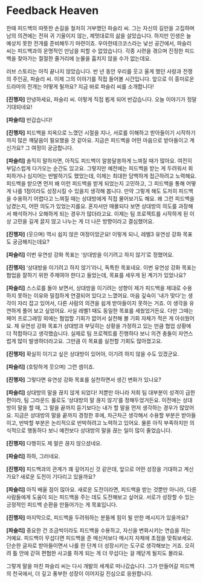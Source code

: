 # Feedback Heaven

한때 피드백의 따뜻한 손길을 철저히 거부했던 파슬리 씨. 그는 자신의 길만을 고집하며 남의 의견에는 전혀 귀 기울이지 않는, 제멋대로의 삶을 살았습니다. 하지만 인생은 늘 예상치 못한 전개를 준비해두기 마련이죠. 우아한테크코스라는 낯선 공간에서, 파슬리 씨는 피드백과의 운명적인 만남을 피할 수 없었습니다. 각종 시련을 겪으며 진정한 피드백을 찾아가는 절절한 줄거리에 눈물을 훔치지 않을 수가 없는데요.

러브 스토리는 아직 끝나지 않았습니다. 반 년 동안 우리를 웃고 울게 했던 사랑과 전쟁의 주인공, 파슬리 씨. 이제 그의 이야기를 직접 들어볼 시간입니다. 앞으로 이 흥미로운 드라마의 전개는 어떻게 될까요? 지금 바로 파슬리 씨를 소개합니다!

**[진행자]** 안녕하세요, 파슬리 씨. 이렇게 직접 뵙게 되어 반갑습니다. 오늘 이야기가 정말 기대되네요!

**[파슬리]** 반갑습니다!

**[진행자]** 피드백을 지옥으로 느꼈던 시절을 지나, 서로를 이해하고 받아들이기 시작하기까지 많은 깨달음이 필요했을 것 같아요. 지금은 피드백을 어떤 마음으로 받아들이고 계신가요? 그 여정이 궁금합니다.

**[파슬리]** 솔직히 말하자면, 아직도 피드백이 알쏭달쏭하게 느껴질 때가 많아요. 여전히 부담스럽게 다가오는 순간도 있고요. 그렇지만 예전에는 피드백을 받는 게 두려워서 회피하거나 심지어는 반발하기도 했었는데, 이제는 최대한 담백하게 접근하려고 노력해요. 피드백을 받으면 먼저 왜 이런 피드백을 받게 되었는지 고민하고, 그 피드백을 통해 어떻게 나를 1점이라도 성장시킬 수 있을지 생각해 봅니다. 만약 그렇게 해도 도저히 피드백을 수용하기 어렵다고 느껴질 때는 상대방에게 직접 물어보기도 해요. 왜 그런 피드백을 남겼는지, 어떤 의도가 있었는지를요. 혼자서만 매몰되다 보면 상대방의 의도를 과장해서 해석하거나 오해하게 되는 경우가 많더라고요. 이제는 팀 프로젝트를 시작하게 된 이상 고민을 길게 끌지 않고 나누는 게 더 나은 방향이라고 결심했어요.

**[진행자]** (웃으며) 역시 쉽지 않은 여정이었군요! 이렇게 되니, 레벨3 유연성 강화 목표도 궁금해지는데요?

**[파슬리]** 이번 유연성 강화 목표는 ‘상대방을 이기려고 하지 않기’로 정했어요.

**[진행자]** ‘상대방을 이기려고 하지 않기’라니, 독특한 목표네요. 이번 유연성 강화 목표는 협업을 잘하기 위한 주제여야 한다고 들었는데, 목표를 세우게 된 계기가 있었나요?

**[파슬리]** 스스로를 돌아 보면서, 상대방을 이기려는 성향이 제가 피드백을 제대로 수용하지 못하는 이유와 밀접하게 연결되어 있다고 느꼈어요. 마음 깊숙이 '내가 맞다'는 생각이 자리 잡고 있어서, 다른 사람의 의견을 쉽게 받아들이지 못하는 거죠. 이 생각을 유연하게 풀어 보고 싶었어요. 사실 레벨1 때도 동일한 목표를 세웠었거든요. 다만 그때는 페어 프로그래밍 외에는 협업할 기회가 없어서 실천해 볼 기회 자체가 적은 게 아쉬웠어요. 제 유연성 강화 목표가 상대방과 부딪히는 상황을 가정하고 있는 만큼 협업 상황에 더 적합하다고 생각했습니다. 실제로 팀 프로젝트를 진행하다 보니 의견 충돌이 자연스럽게 많이 발생하더라고요. 그만큼 이 목표를 실천할 기회도 많아졌고요.

**[진행자]** 확실히 이기고 싶은 상대방이 있어야, 이기려 하지 않을 수도 있겠군요.

**[파슬리]** (호탕하게 웃으며) 그런 셈이죠.

**[진행자]** 그렇다면 유연성 강화 목표를 실천하면서 생긴 변화가 있나요?

**[파슬리]** 상대방의 말을 끊지 않게 되었다! 저뿐만 아니라 저희 팀 대부분이 성격이 급한 편이라, 팀 그라운드 룰로도 ‘상대방의 말 끊지 않기’를 정해두었거든요. 이전에는 상대방이 말을 할 때, 그 말을 끝까지 듣기보다는 내가 할 말을 먼저 생각하는 경우가 많았어요. 지금은 상대방의 말을 끝까지 경청한 후에, 차근차근 생각해서 수용할 부분은 받아들이고, 반박할 부분은 논리적으로 반박하려고 노력하고 있어요. 물론 아직 부족하지만 의식적으로 행동하다 보니 예전보다 상대방의 말을 끊는 일이 많이 줄었습니다.

**[진행자]** 다행히도 제 말은 끊지 않으셨네요.

**[파슬리]** 하하, 그러네요.

**[진행자]** 피드백과의 관계가 꽤 깊어지신 것 같은데, 앞으로 어떤 성장을 기대하고 계신가요? 새로운 도전이 기다리고 있을까요?

**[파슬리]** 아직 배울 점이 많아요. 새로운 도전이라면, 피드백을 받는 것뿐만 아니라, 다른 사람들에게 도움이 되는 피드백을 주는 데도 도전해보고 싶어요. 서로가 성장할 수 있는 긍정적인 피드백 순환을 만들어가는 게 목표입니다.

**[진행자]** 마지막으로, 피드백을 두려워하는 분들께 힘이 될 만한 메시지가 있을까요?

**[파슬리]** 중요한 건 조금씩이라도 피드백을 수용하고, 자신을 변화시키는 연습을 하는 거예요. 피드백이 무섭다면 피드백을 준 메신저보다 메시지 자체에 초점을 맞춰보세요. 단순한 글자로 받아들이면서 나를 한 단계 더 성장시키는 도구로 생각해보는 거죠. 오히려 틀 안에 갇혀 편협한 사고를 하게 되는 게 더 무섭다는 걸 깨닫게 될지도 몰라요.

그렇게 말을 마친 파슬리 씨는 다시 개발의 세계로 떠나갔습니다. 그가 만들어갈 피드백의 천국에서, 더 깊고 풍부한 성장이 이어지길 진심으로 응원합니다.
